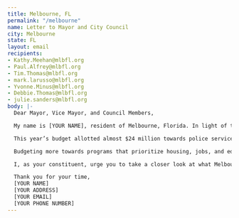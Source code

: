 ```yaml
---
title: Melbourne, FL
permalink: "/melbourne"
name: Letter to Mayor and City Council
city: Melbourne
state: FL
layout: email
recipients:
- Kathy.Meehan@mlbfl.org
- Paul.Alfrey@mlbfl.org
- Tim.Thomas@mlbfl.org
- mark.larusso@mlbfl.org
- Yvonne.Minus@mlbfl.org
- Debbie.Thomas@mlbfl.org
- julie.sanders@mlbfl.org
body: |-
  Dear Mayor, Vice Mayor, and Council Members,

  My name is [YOUR NAME], resident of Melbourne, Florida. In light of the Black Lives Matter movement, I am writing to request that your budget for next year prioritizes community well-being and redirects funding away from law enforcement and corrections facilities to continue to disproportionately target Black, Brown, and Indigenous Americans and other minorities.

  This year’s budget allotted almost $24 million towards police services and merely $589,567 towards Melbourne’s Housing and Urban Development program, which is meant to improve the quality of life of low-income residents by providing housing assistance, improving public facilities, and providing opportunities for personal and economic growth, as well as grants management, solicitation, and compliance.

  Budgeting more towards programs that prioritize housing, jobs, and education would bolster communities rather than oppress them. Time and time again, it is found that policing disproportionately targets poorer people of color, and addressing issues of poverty at the root is a more efficient and humane use of funds than the police force.

  I, as your constituent, urge you to take a closer look at what Melbourne can do to mitigate the harm that has been caused by the over-policing of minorities throughout our history. You can be a leader in creating a community where residents have resources available to them to break the systemic cycle of poverty and oppression that has been the norm in the U.S. for so many years.

  Thank you for your time,
  [YOUR NAME]
  [YOUR ADDRESS]
  [YOUR EMAIL]
  [YOUR PHONE NUMBER]
---
```


